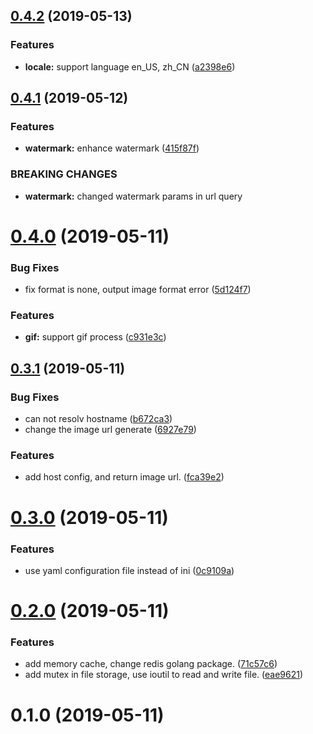 ## [0.4.2](https://github.com/zhoukk/kimg/compare/v0.4.1...v0.4.2) (2019-05-13)


### Features

* **locale:** support language en_US, zh_CN ([a2398e6](https://github.com/zhoukk/kimg/commit/a2398e6))



## [0.4.1](https://github.com/zhoukk/kimg/compare/v0.4.0...v0.4.1) (2019-05-12)


### Features

* **watermark:** enhance watermark ([415f87f](https://github.com/zhoukk/kimg/commit/415f87f))


### BREAKING CHANGES

* **watermark:** changed watermark params in url query




# [0.4.0](https://github.com/zhoukk/kimg/compare/v0.3.1...v0.4.0) (2019-05-11)


### Bug Fixes

* fix format is none, output image format error ([5d124f7](https://github.com/zhoukk/kimg/commit/5d124f7))


### Features

* **gif:** support gif process ([c931e3c](https://github.com/zhoukk/kimg/commit/c931e3c))



## [0.3.1](https://github.com/zhoukk/kimg/compare/v0.3.0...v0.3.1) (2019-05-11)


### Bug Fixes

* can not resolv hostname ([b672ca3](https://github.com/zhoukk/kimg/commit/b672ca3))
* change the image url generate ([6927e79](https://github.com/zhoukk/kimg/commit/6927e79))


### Features

* add host config, and return image url. ([fca39e2](https://github.com/zhoukk/kimg/commit/fca39e2))



# [0.3.0](https://github.com/zhoukk/kimg/compare/v0.2.0...v0.3.0) (2019-05-11)


### Features

* use yaml configuration file instead of ini ([0c9109a](https://github.com/zhoukk/kimg/commit/0c9109a))



# [0.2.0](https://github.com/zhoukk/kimg/compare/v0.1.0...v0.2.0) (2019-05-11)


### Features

* add memory cache, change redis golang package. ([71c57c6](https://github.com/zhoukk/kimg/commit/71c57c6))
* add mutex in file storage, use ioutil to read and write file. ([eae9621](https://github.com/zhoukk/kimg/commit/eae9621))



# 0.1.0 (2019-05-11)




